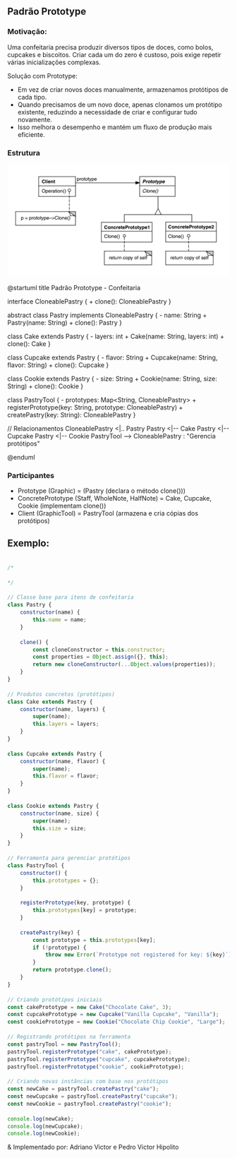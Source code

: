 ## Padrão Prototype

### Motivação:

Uma confeitaria precisa produzir diversos tipos de doces, como bolos, cupcakes e biscoitos. Criar cada um do zero é custoso, pois exige repetir várias inicializações complexas.

Solução com Prototype:

- Em vez de criar novos doces manualmente, armazenamos protótipos de cada tipo.
- Quando precisamos de um novo doce, apenas clonamos um protótipo existente, reduzindo a necessidade de criar e configurar tudo novamente.
- Isso melhora o desempenho e mantém um fluxo de produção mais eficiente.
  
### Estrutura

![alt text](image.png)


@startuml
title Padrão Prototype - Confeitaria 

interface CloneablePastry {
    + clone(): CloneablePastry
}

abstract class Pastry implements CloneablePastry {
    - name: String
    + Pastry(name: String)
    + clone(): Pastry
}

class Cake extends Pastry {
    - layers: int
    + Cake(name: String, layers: int)
    + clone(): Cake
}

class Cupcake extends Pastry {
    - flavor: String
    + Cupcake(name: String, flavor: String)
    + clone(): Cupcake
}

class Cookie extends Pastry {
    - size: String
    + Cookie(name: String, size: String)
    + clone(): Cookie
}

class PastryTool {
    - prototypes: Map<String, CloneablePastry>
    + registerPrototype(key: String, prototype: CloneablePastry)
    + createPastry(key: String): CloneablePastry
}

// Relacionamentos
CloneablePastry <|.. Pastry
Pastry <|-- Cake
Pastry <|-- Cupcake
Pastry <|-- Cookie
PastryTool --> CloneablePastry : "Gerencia protótipos"

@enduml


### Participantes

- Prototype (Graphic) = (Pastry (declara o método clone()))
- ConcretePrototype (Staff, WholeNote, HalfNote) = Cake, Cupcake, Cookie (implementam clone())
- Client (GraphicTool) = PastryTool (armazena e cria cópias dos protótipos)


## Exemplo:
```js

/*

*/

// Classe base para itens de confeitaria
class Pastry {
    constructor(name) {
        this.name = name;
    }

    clone() {
        const cloneConstructor = this.constructor;
        const properties = Object.assign({}, this);
        return new cloneConstructor(...Object.values(properties));
    }
}

// Produtos concretos (protótipos)
class Cake extends Pastry {
    constructor(name, layers) {
        super(name);
        this.layers = layers;
    }
}

class Cupcake extends Pastry {
    constructor(name, flavor) {
        super(name);
        this.flavor = flavor;
    }
}

class Cookie extends Pastry {
    constructor(name, size) {
        super(name);
        this.size = size;
    }
}

// Ferramenta para gerenciar protótipos
class PastryTool {
    constructor() {
        this.prototypes = {};
    }

    registerPrototype(key, prototype) {
        this.prototypes[key] = prototype;
    }

    createPastry(key) {
        const prototype = this.prototypes[key];
        if (!prototype) {
            throw new Error(`Prototype not registered for key: ${key}`);
        }
        return prototype.clone();
    }
}

// Criando protótipos iniciais
const cakePrototype = new Cake("Chocolate Cake", 3);
const cupcakePrototype = new Cupcake("Vanilla Cupcake", "Vanilla");
const cookiePrototype = new Cookie("Chocolate Chip Cookie", "Large");

// Registrando protótipos na ferramenta
const pastryTool = new PastryTool();
pastryTool.registerPrototype("cake", cakePrototype);
pastryTool.registerPrototype("cupcake", cupcakePrototype);
pastryTool.registerPrototype("cookie", cookiePrototype);

// Criando novas instâncias com base nos protótipos
const newCake = pastryTool.createPastry("cake");
const newCupcake = pastryTool.createPastry("cupcake");
const newCookie = pastryTool.createPastry("cookie");

console.log(newCake);
console.log(newCupcake);
console.log(newCookie);

```

& Implementado por: Adriano Victor e Pedro Victor Hipolito